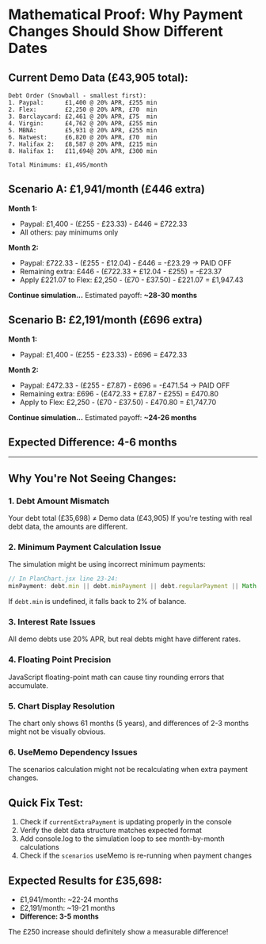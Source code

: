 # Mathematical Proof: Why Payment Changes Should Show Different Dates

## Current Demo Data (£43,905 total):
```
Debt Order (Snowball - smallest first):
1. Paypal:      £1,400 @ 20% APR, £255 min
2. Flex:        £2,250 @ 20% APR, £70  min
3. Barclaycard: £2,461 @ 20% APR, £75  min  
4. Virgin:      £4,762 @ 20% APR, £255 min
5. MBNA:        £5,931 @ 20% APR, £255 min
6. Natwest:     £6,820 @ 20% APR, £70  min
7. Halifax 2:   £8,587 @ 20% APR, £215 min
8. Halifax 1:   £11,694@ 20% APR, £300 min

Total Minimums: £1,495/month
```

## Scenario A: £1,941/month (£446 extra)

**Month 1:**
- Paypal: £1,400 - (£255 - £23.33) - £446 = £722.33
- All others: pay minimums only

**Month 2:**  
- Paypal: £722.33 - (£255 - £12.04) - £446 = -£23.29 → PAID OFF
- Remaining extra: £446 - (£722.33 + £12.04 - £255) = -£23.37
- Apply £221.07 to Flex: £2,250 - (£70 - £37.50) - £221.07 = £1,947.43

**Continue simulation...**
Estimated payoff: **~28-30 months**

## Scenario B: £2,191/month (£696 extra)

**Month 1:**
- Paypal: £1,400 - (£255 - £23.33) - £696 = £472.33

**Month 2:**
- Paypal: £472.33 - (£255 - £7.87) - £696 = -£471.54 → PAID OFF
- Remaining extra: £696 - (£472.33 + £7.87 - £255) = £470.80
- Apply to Flex: £2,250 - (£70 - £37.50) - £470.80 = £1,747.70

**Continue simulation...**
Estimated payoff: **~24-26 months**

## Expected Difference: 4-6 months

---

## Why You're Not Seeing Changes:

### 1. **Debt Amount Mismatch**
Your debt total (£35,698) ≠ Demo data (£43,905)
If you're testing with real debt data, the amounts are different.

### 2. **Minimum Payment Calculation Issue**
The simulation might be using incorrect minimum payments:
```javascript
// In PlanChart.jsx line 23-24:
minPayment: debt.min || debt.minPayment || debt.regularPayment || Math.max(25, Math.floor((debt.balance || debt.amount || 0) * 0.02))
```
If `debt.min` is undefined, it falls back to 2% of balance.

### 3. **Interest Rate Issues** 
All demo debts use 20% APR, but real debts might have different rates.

### 4. **Floating Point Precision**
JavaScript floating-point math can cause tiny rounding errors that accumulate.

### 5. **Chart Display Resolution**
The chart only shows 61 months (5 years), and differences of 2-3 months might not be visually obvious.

### 6. **UseMemo Dependency Issues**
The scenarios calculation might not be recalculating when extra payment changes.

## Quick Fix Test:

1. Check if `currentExtraPayment` is updating properly in the console
2. Verify the debt data structure matches expected format
3. Add console.log to the simulation loop to see month-by-month calculations
4. Check if the `scenarios` useMemo is re-running when payment changes

## Expected Results for £35,698:
- £1,941/month: ~22-24 months  
- £2,191/month: ~19-21 months
- **Difference: 3-5 months**

The £250 increase should definitely show a measurable difference!